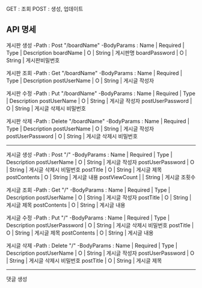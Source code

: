GET : 조회
POST : 생성, 업데이트

API 명세
----------------------------
게시판 생성
-Path : Post "/boardName"
-BodyParams : 
Name            | Required  | Type      | Description
boardName       | O         | String    | 게시판명
boardPassword   | O         | String    | 게시판비밀번호

게시판 조회
-Path : Get "/boardName"
-BodyParams :
Name                | Required | Type      | Description
postUserName        | O        | String    | 게시글 작성자




게시판 수정
-Path : Put "/boardName"
-BodyParams :
Name                | Required | Type      | Description
postUserName        | O        | String    | 게시글 작성자
postUserPassword    | O        | String    | 게시글 삭제시 비밀번호


게시판 삭제
-Path : Delete "/boardName"
-BodyParams :
Name                | Required | Type      | Description
postUserName        | O        | String    | 게시글 작성자
postUserPassword    | O        | String    | 게시글 삭제시 비밀번호 

------------------------------------
게시글 생성
-Path : Post "/"
-BodyParams :
Name                | Required | Type      | Description
postUserName        | O        | String    | 게시글 작성자
postUserPassword    | O        | String    | 게시글 삭제시 비밀번호
postTitle           | O        | String    | 게시글 제목
postContents        | O        | String    | 게시글 내용
postViewCount       |          | String    | 게시글 조횟수

게시글 조회
-Path : Get "/"
-BodyParams :
Name                | Required | Type      | Description
postUserName        | O        | String    | 게시글 작성자
postTitle           | O        | String    | 게시글 제목
postContents        | O        | String    | 게시글 내용

게시글 수정
-Path : Put "/"
-BodyParams :
Name                | Required | Type      | Description
postUserPassword    | O        | String    | 게시글 삭제시 비밀번호
postTitle           | O        | String    | 게시글 제목
postContents        | O        | String    | 게시글 내용

게시글 삭제
-Path : Delete "/"
-BodyParams :
Name                | Required | Type      | Description
postUserName        | O        | String    | 게시글 작성자
postUserPassword    | O        | String    | 게시글 삭제시 비밀번호
postTitle           | O        | String    | 게시글 제목

------------------------------------
댓글 생성
